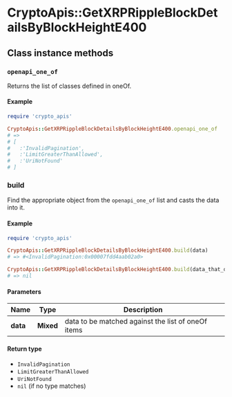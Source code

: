 # CryptoApis::GetXRPRippleBlockDetailsByBlockHeightE400

## Class instance methods

### `openapi_one_of`

Returns the list of classes defined in oneOf.

#### Example

```ruby
require 'crypto_apis'

CryptoApis::GetXRPRippleBlockDetailsByBlockHeightE400.openapi_one_of
# =>
# [
#   :'InvalidPagination',
#   :'LimitGreaterThanAllowed',
#   :'UriNotFound'
# ]
```

### build

Find the appropriate object from the `openapi_one_of` list and casts the data into it.

#### Example

```ruby
require 'crypto_apis'

CryptoApis::GetXRPRippleBlockDetailsByBlockHeightE400.build(data)
# => #<InvalidPagination:0x00007fdd4aab02a0>

CryptoApis::GetXRPRippleBlockDetailsByBlockHeightE400.build(data_that_doesnt_match)
# => nil
```

#### Parameters

| Name | Type | Description |
| ---- | ---- | ----------- |
| **data** | **Mixed** | data to be matched against the list of oneOf items |

#### Return type

- `InvalidPagination`
- `LimitGreaterThanAllowed`
- `UriNotFound`
- `nil` (if no type matches)

